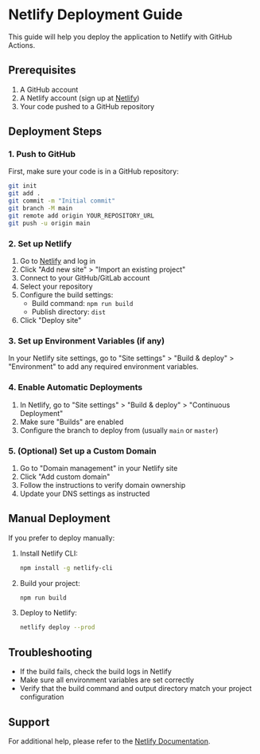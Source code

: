 # Netlify Deployment Guide

This guide will help you deploy the application to Netlify with GitHub Actions.

## Prerequisites

1. A GitHub account
2. A Netlify account (sign up at [Netlify](https://app.netlify.com/))
3. Your code pushed to a GitHub repository

## Deployment Steps

### 1. Push to GitHub

First, make sure your code is in a GitHub repository:

```bash
git init
git add .
git commit -m "Initial commit"
git branch -M main
git remote add origin YOUR_REPOSITORY_URL
git push -u origin main
```

### 2. Set up Netlify

1. Go to [Netlify](https://app.netlify.com/) and log in
2. Click "Add new site" > "Import an existing project"
3. Connect to your GitHub/GitLab account
4. Select your repository
5. Configure the build settings:
   - Build command: `npm run build`
   - Publish directory: `dist`
6. Click "Deploy site"

### 3. Set up Environment Variables (if any)

In your Netlify site settings, go to "Site settings" > "Build & deploy" > "Environment" to add any required environment variables.

### 4. Enable Automatic Deployments

1. In Netlify, go to "Site settings" > "Build & deploy" > "Continuous Deployment"
2. Make sure "Builds" are enabled
3. Configure the branch to deploy from (usually `main` or `master`)

### 5. (Optional) Set up a Custom Domain

1. Go to "Domain management" in your Netlify site
2. Click "Add custom domain"
3. Follow the instructions to verify domain ownership
4. Update your DNS settings as instructed

## Manual Deployment

If you prefer to deploy manually:

1. Install Netlify CLI:
   ```bash
   npm install -g netlify-cli
   ```

2. Build your project:
   ```bash
   npm run build
   ```

3. Deploy to Netlify:
   ```bash
   netlify deploy --prod
   ```

## Troubleshooting

- If the build fails, check the build logs in Netlify
- Make sure all environment variables are set correctly
- Verify that the build command and output directory match your project configuration

## Support

For additional help, please refer to the [Netlify Documentation](https://docs.netlify.com/).

